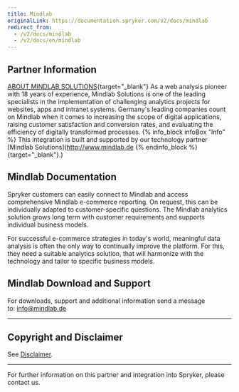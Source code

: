 ```yaml
---
title: Mindlab
originalLink: https://documentation.spryker.com/v2/docs/mindlab
redirect_from:
  - /v2/docs/mindlab
  - /v2/docs/en/mindlab
---
```


## Partner Information
[ABOUT MINDLAB SOLUTIONS](http://www.mindlab.de/){target="_blank"}
As a web analysis pioneer with 18 years of experience, Mindlab Solutions is one of the leading specialists in the implementation of challenging analytics projects for websites, apps and intranet systems. Germany's leading companies count on Mindlab when it comes to increasing the scope of digital applications, raising customer satisfaction and conversion rates, and evaluating the efficiency of digitally transformed processes. 
{% info_block infoBox "Info" %}
This integration is built and supported by our technology partner [Mindlab Solutions](http://www.mindlab.de
{% endinfo_block %}{target="_blank"}.)

## Mindlab Documentation
Spryker customers can easily connect to Mindlab and access comprehensive Mindlab e-commerce reporting. On request, this can be individually adapted to customer-specific questions. The Mindlab analytics solution grows long term with customer requirements and supports individual business models.

For successful e-commerce strategies in today's world, meaningful data analysis is often the only way to continually improve the platform. For this, they need a suitable analytics solution, that will harmonize with the technology and tailor to specific business models.

## Mindlab Download and Support

For downloads, support and additional information send a message to: [info@mindlab.de](info@mindlab.de)

---

## Copyright and Disclaimer

See [Disclaimer](https://github.com/spryker/spryker-documentation).

---
For further information on this partner and integration into Spryker, please contact us.

<div class="hubspot-forms hubspot-forms--docs">
<div class="hubspot-form" id="hubspot-partners-1">
            <div class="script-embed" data-code="
                                            hbspt.forms.create({
				                                portalId: '2770802',
				                                formId: '163e11fb-e833-4638-86ae-a2ca4b929a41',
              	                                onFormReady: function() {
              		                                const hbsptInit = new CustomEvent('hbsptInit', {bubbles: true});
              		                                document.querySelector('#hubspot-partners-1').dispatchEvent(hbsptInit);
              	                                }
				                            });
            "></div>
</div>
</div>

